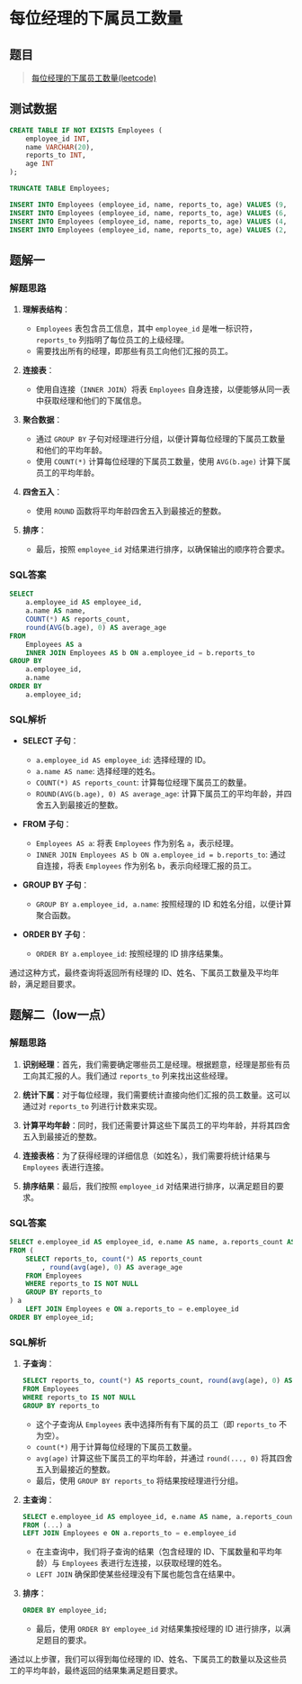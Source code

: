 # 每位经理的下属员工数量

## 题目

> [每位经理的下属员工数量(leetcode)](https://leetcode.cn/problems/the-number-of-employees-which-report-to-each-employee/?envType=study-plan-v2&envId=sql-free-50)

## 测试数据

```sql
CREATE TABLE IF NOT EXISTS Employees (
    employee_id INT,
    name VARCHAR(20),
    reports_to INT,
    age INT
);

TRUNCATE TABLE Employees;

INSERT INTO Employees (employee_id, name, reports_to, age) VALUES (9, 'Hercy', NULL, 43);
INSERT INTO Employees (employee_id, name, reports_to, age) VALUES (6, 'Alice', 9, 41);
INSERT INTO Employees (employee_id, name, reports_to, age) VALUES (4, 'Bob', 9, 36);
INSERT INTO Employees (employee_id, name, reports_to, age) VALUES (2, 'Winston', NULL, 37);
```

## 题解一

### 解题思路

1. **理解表结构**：
    - `Employees` 表包含员工信息，其中 `employee_id` 是唯一标识符，`reports_to` 列指明了每位员工的上级经理。
    - 需要找出所有的经理，即那些有员工向他们汇报的员工。

2. **连接表**：
    - 使用自连接（`INNER JOIN`）将表 `Employees` 自身连接，以便能够从同一表中获取经理和他们的下属信息。

3. **聚合数据**：
    - 通过 `GROUP BY` 子句对经理进行分组，以便计算每位经理的下属员工数量和他们的平均年龄。
    - 使用 `COUNT(*)` 计算每位经理的下属员工数量，使用 `AVG(b.age)` 计算下属员工的平均年龄。

4. **四舍五入**：
    - 使用 `ROUND` 函数将平均年龄四舍五入到最接近的整数。

5. **排序**：
    - 最后，按照 `employee_id` 对结果进行排序，以确保输出的顺序符合要求。

### SQL答案

```sql
SELECT
    a.employee_id AS employee_id,
    a.name AS name,
    COUNT(*) AS reports_count,
    round(AVG(b.age), 0) AS average_age
FROM
    Employees AS a
    INNER JOIN Employees AS b ON a.employee_id = b.reports_to
GROUP BY
    a.employee_id,
    a.name
ORDER BY
    a.employee_id;
```

### SQL解析

- **SELECT 子句**：
    - `a.employee_id AS employee_id`: 选择经理的 ID。
    - `a.name AS name`: 选择经理的姓名。
    - `COUNT(*) AS reports_count`: 计算每位经理下属员工的数量。
    - `ROUND(AVG(b.age), 0) AS average_age`: 计算下属员工的平均年龄，并四舍五入到最接近的整数。

- **FROM 子句**：
    - `Employees AS a`: 将表 `Employees` 作为别名 `a`，表示经理。
    - `INNER JOIN Employees AS b ON a.employee_id = b.reports_to`: 通过自连接，将表 `Employees` 作为别名 `b`，表示向经理汇报的员工。

- **GROUP BY 子句**：
    - `GROUP BY a.employee_id, a.name`: 按照经理的 ID 和姓名分组，以便计算聚合函数。

- **ORDER BY 子句**：
    - `ORDER BY a.employee_id`: 按照经理的 ID 排序结果集。

通过这种方式，最终查询将返回所有经理的 ID、姓名、下属员工数量及平均年龄，满足题目要求。

## 题解二（low一点）

### 解题思路

1. **识别经理**：首先，我们需要确定哪些员工是经理。根据题意，经理是那些有员工向其汇报的人。我们通过 `reports_to` 列来找出这些经理。

2. **统计下属**：对于每位经理，我们需要统计直接向他们汇报的员工数量。这可以通过对 `reports_to` 列进行计数来实现。

3. **计算平均年龄**：同时，我们还需要计算这些下属员工的平均年龄，并将其四舍五入到最接近的整数。

4. **连接表格**：为了获得经理的详细信息（如姓名），我们需要将统计结果与 `Employees` 表进行连接。

5. **排序结果**：最后，我们按照 `employee_id` 对结果进行排序，以满足题目的要求。

### SQL答案

```sql
SELECT e.employee_id AS employee_id, e.name AS name, a.reports_count AS reports_count, a.average_age AS average_age
FROM (
	SELECT reports_to, count(*) AS reports_count
		, round(avg(age), 0) AS average_age
	FROM Employees
	WHERE reports_to IS NOT NULL
	GROUP BY reports_to
) a
	LEFT JOIN Employees e ON a.reports_to = e.employee_id
ORDER BY employee_id;
```

### SQL解析

1. **子查询**：
   ```sql
   SELECT reports_to, count(*) AS reports_count, round(avg(age), 0) AS average_age
   FROM Employees
   WHERE reports_to IS NOT NULL
   GROUP BY reports_to
   ```
    - 这个子查询从 `Employees` 表中选择所有有下属的员工（即 `reports_to` 不为空）。
    - `count(*)` 用于计算每位经理的下属员工数量。
    - `avg(age)` 计算这些下属员工的平均年龄，并通过 `round(..., 0)` 将其四舍五入到最接近的整数。
    - 最后，使用 `GROUP BY reports_to` 将结果按经理进行分组。

2. **主查询**：
   ```sql
   SELECT e.employee_id AS employee_id, e.name AS name, a.reports_count AS reports_count, a.average_age AS average_age
   FROM (...) a
   LEFT JOIN Employees e ON a.reports_to = e.employee_id
   ```
    - 在主查询中，我们将子查询的结果（包含经理的 ID、下属数量和平均年龄）与 `Employees` 表进行左连接，以获取经理的姓名。
    - `LEFT JOIN` 确保即使某些经理没有下属也能包含在结果中。

3. **排序**：
   ```sql
   ORDER BY employee_id;
   ```
    - 最后，使用 `ORDER BY employee_id` 对结果集按经理的 ID 进行排序，以满足题目的要求。

通过以上步骤，我们可以得到每位经理的 ID、姓名、下属员工的数量以及这些员工的平均年龄，最终返回的结果集满足题目要求。
  